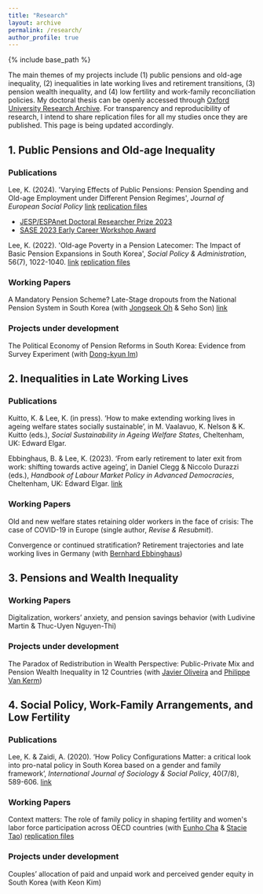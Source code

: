 ```yaml
---
title: "Research"
layout: archive
permalink: /research/
author_profile: true
---
```

{% include base_path %}

The main themes of my projects include (1) public pensions and old-age inequality, (2) inequalities in late working lives and retirement transitions, (3) pension wealth inequality, and (4) low fertility and work-family reconciliation policies.
My doctoral thesis can be openly accessed through [Oxford University Research Archive](https://ora.ox.ac.uk/objects/uuid:9b64014a-4796-4150-b772-40f323fb2ce1).
For transparency and reproducibility of research, I intend to share replication files for all my studies once they are published. This page is being updated accordingly. 

## 1. Public Pensions and Old-age Inequality

### Publications
Lee, K. (2024). 'Varying Effects of Public Pensions: Pension Spending and Old-age Employment under Different Pension Regimes', *Journal of European Social Policy* [link](https://doi.org/10.1177/09589287231223391) [replication files]()
- [JESP/ESPAnet Doctoral Researcher Prize 2023](https://espanet.org/)
- [SASE 2023 Early Career Workshop Award](https://sase.org/events/early-career-workshop/)

Lee, K. (2022). 'Old-age Poverty in a Pension Latecomer: The Impact of Basic Pension Expansions in South Korea', *Social Policy & Administration*, 56(7), 1022-1040. [link](https://doi.org/10.1111/spol.12829) [replication files]()

### Working Papers
A Mandatory Pension Scheme? Late-Stage dropouts from the National Pension System in South Korea (with [Jongseok Oh](https://sites.google.com/view/jongseokoh) & Seho Son) [link](https://papers.ssrn.com/sol3/papers.cfm?abstract_id=4996337)

### Projects under development
The Political Economy of Pension Reforms in South Korea: Evidence from Survey Experiment (with [Dong-kyun Im](https://sociology.snu.ac.kr/en/snu__professor/im-dong-kyun/))


## 2. Inequalities in Late Working Lives

### Publications
Kuitto, K. & Lee, K. (in press). ‘How to make extending working lives in ageing welfare states socially sustainable’, in M. Vaalavuo, K. Nelson & K. Kuitto (eds.), *Social Sustainability in Ageing Welfare States*, Cheltenham, UK: Edward Elgar.

Ebbinghaus, B. & Lee, K. (2023). ‘From early retirement to later exit from work: shifting towards active ageing’, in Daniel Clegg & Niccolo Durazzi (eds.), *Handbook of Labour Market Policy in Advanced Democracies*, Cheltenham, UK: Edward Elgar. [link](https://www.elgaronline.com/doi/10.4337/9781800880887.00030)

### Working Papers
Old and new welfare states retaining older workers in the face of crisis: The case of COVID-19 in Europe (single author, *Revise & Resubmit*).

Convergence or continued stratification? Retirement trajectories and late working lives in Germany (with [Bernhard Ebbinghaus](https://ebbinghaus.blog/))


## 3. Pensions and Wealth Inequality

### Working Papers
Digitalization, workers’ anxiety, and pension savings behavior (with Ludivine Martin & Thuc-Uyen Nguyen-Thi)

### Projects under development
The Paradox of Redistribution in Wealth Perspective: Public-Private Mix and Pension Wealth Inequality in 12 Countries (with [Javier Oliveira](https://sites.google.com/site/javierolive/) and [Philippe Van Kerm](http://prophil.vankerm.net/))


## 4. Social Policy, Work-Family Arrangements, and Low Fertility

### Publications
Lee, K. & Zaidi, A. (2020). ‘How Policy Configurations Matter: a critical look into pro-natal policy in South Korea based on a gender and family framework’, *International Journal of Sociology & Social Policy*, 40(7/8), 589-606. [link](https://doi.org/10.1108/IJSSP-12-2019-0260)

### Working Papers
Context matters: The role of family policy in shaping fertility and women's labor force participation across OECD countries (with [Eunho Cha](https://cprc.columbia.edu/directory/eunho-cha) & [Stacie Tao](https://chinacenter.socialwork.columbia.edu/people/stacie-tao)) [replication files](https://figshare.com/articles/dataset/cha_tao_lee_2024_dta/27018400)

### Projects under development
Couples’ allocation of paid and unpaid work and perceived gender equity in South Korea (with Keon Kim)

